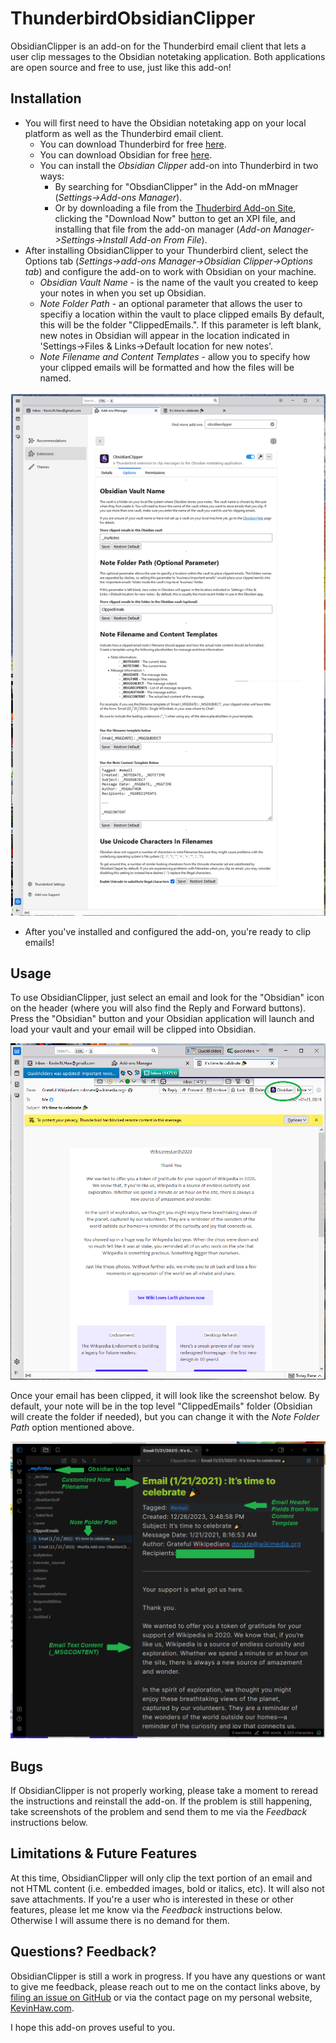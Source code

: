 # ThunderbirdObsidianClipper
ObsidianClipper is an add-on for the Thunderbird email client that lets a user clip messages to the Obsidian notetaking application. Both applications are open source and free to use, just like this add-on!

## Installation
- You will first need to have the Obsidian notetaking app on your local platform as well as the Thunderbird email client.
  - You can download Thunderbird for free [here](https://www.thunderbird.net/en-US/download/).
  - You can download Obsidian for free [here](https://obsidian.md/download).
  - You can install the *Obsidian Clipper* add-on into Thunderbird in two ways:
    - By searching for "ObsdianClipper" in the Add-on mMnager (*Settings->Add-ons Manager*).
    - Or by downloading a file from the [Thuderbird Add-on Site](https://addons.thunderbird.net/en-US/thunderbird/addon/obsidianclipper/), clicking the "Download Now" button to get an XPI file, and installing that file from the add-on manager (*Add-on Manager->Settings->Install Add-on From File*).
- After installing ObsidianClipper to your Thunderbird client, select the Options tab (*Settings->add-ons Manager->Obsidian Clipper->Options tab*) and configure the add-on to work with Obsidian on your machine.
  - *Obsidian Vault Name* - is the name of the vault you created to keep your notes in when you set up Obsidian.
  - *Note Folder Path* - an optional parameter that allows the user to specifiy a location within the
  vault to place clipped emails By default, this will be the folder "ClippedEmails.". If this parameter is left blank, new notes in Obsidian will appear
  in the location indicated in 'Settings->Files & Links->Default location for new notes'.
  - *Note Filename and Content Templates* - allow you to specify how your clipped emails will be formatted and how the files will be named.

![Here is what the *Options* tab looks like](docs/OptionsTab.png)


- After you've installed and configured the add-on, you're ready to clip emails!

## Usage
To use ObsidianClipper, just select an email and look for the "Obsidian" icon on the header (where you will also find the Reply and Forward buttons). Press the "Obsidian" button and your Obsidian application will launch and load your vault and your email will be clipped into Obsidian. 

![Click on the Obsidian Clipper icon when viewing a message to save it into Obsidian.](docs/MessagePane.png)

Once your email has been clipped, it will look like the screenshot below. By default, your note will be in the top level "ClippedEmails" folder (Obsidian will create the folder if needed), but you can change it with the *Note Folder Path* option mentioned above.


![This is what a clipped email message looks like in Obsidian. The location for the note, the format of the file name, and the format of the note itself are all customized via the "Options" tab..](docs/ClippedNote.png)



## Bugs
If ObsidianClipper is not properly working, please take a moment to reread the instructions and reinstall the add-on. If the problem is still happening, take screenshots of the problem and send them to me via the *Feedback* instructions below.

## Limitations & Future Features
At this time, ObsidianClipper will only clip the text portion of an email and not HTML content (i.e. embedded images, bold or italics, etc). It will also not save attachments. If you're a user who is interested in these or other features, please let me know via the *Feedback* instructions below. Otherwise I will assume there is no demand for them.

## Questions? Feedback?
ObsidianClipper is still a work in progress. If you have any questions or want to give me feedback, please reach out to me on the contact links above,
by [filing an issue on GitHub](https://github.com/KNHaw/ThunderbirdObsidianClipper/issues)
or via the contact page on my personal website, [KevinHaw.com](http://www.kevinhaw.com).

I hope this add-on proves useful to you.
